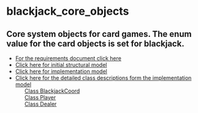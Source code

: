 <h1>blackjack_core_objects</h1>
<h2>Core system objects for card games.  The enum value for the card objects is set for blackjack.</h2>

<ul>
<li><a href="https://github.com/chrislyle21/blackjack_core_objects/blob/master/requirement-document.md">For the requirements document click here</a></li>
<li><a href="https://github.com/chrislyle21/blackjack_core_objects/blob/master/requirement-document.md#ism">Click here for initial structural model</a></li>
<li><a href="https://github.com/chrislyle21/blackjack_core_objects/blob/master/requirement-document.md#im">Click here for implementation model</a></li>
<li><a href="https://github.com/chrislyle21/blackjack_core_objects/blob/master/requirement-document.md#dcd">Click here for the detailed class descriptions form the implementation model</a>
  <ul><a href="https://github.com/chrislyle21/blackjack_core_objects/blob/master/requirement-document.md#bjc">Class BlackjackCoord</a></ul>
  <ul><a href="https://github.com/chrislyle21/blackjack_core_objects/blob/master/requirement-document.md#pc">Class Player</a></ul>
  <ul><a href="https://github.com/chrislyle21/blackjack_core_objects/blob/master/requirement-document.md#dc">Class Dealer</a></ul>
</li>
</ul>
